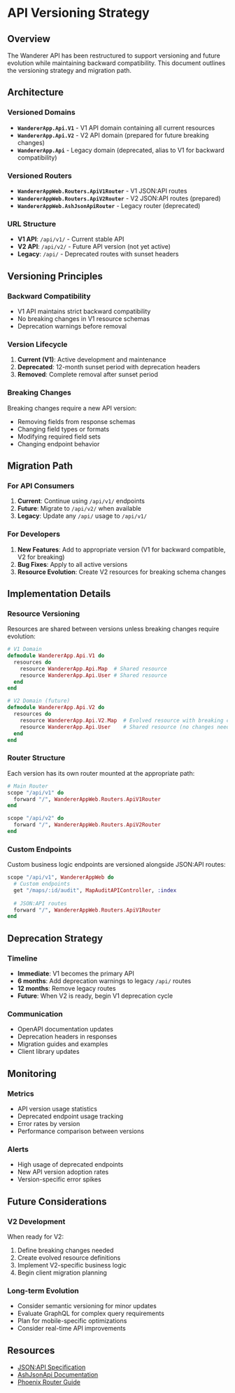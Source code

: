 # API Versioning Strategy

## Overview

The Wanderer API has been restructured to support versioning and future evolution while maintaining backward compatibility. This document outlines the versioning strategy and migration path.

## Architecture

### Versioned Domains

- **`WandererApp.Api.V1`** - V1 API domain containing all current resources
- **`WandererApp.Api.V2`** - V2 API domain (prepared for future breaking changes)
- **`WandererApp.Api`** - Legacy domain (deprecated, alias to V1 for backward compatibility)

### Versioned Routers

- **`WandererAppWeb.Routers.ApiV1Router`** - V1 JSON:API routes
- **`WandererAppWeb.Routers.ApiV2Router`** - V2 JSON:API routes (prepared)
- **`WandererAppWeb.AshJsonApiRouter`** - Legacy router (deprecated)

### URL Structure

- **V1 API**: `/api/v1/` - Current stable API
- **V2 API**: `/api/v2/` - Future API version (not yet active)
- **Legacy**: `/api/` - Deprecated routes with sunset headers

## Versioning Principles

### Backward Compatibility

- V1 API maintains strict backward compatibility
- No breaking changes in V1 resource schemas
- Deprecation warnings before removal

### Version Lifecycle

1. **Current (V1)**: Active development and maintenance
2. **Deprecated**: 12-month sunset period with deprecation headers
3. **Removed**: Complete removal after sunset period

### Breaking Changes

Breaking changes require a new API version:
- Removing fields from response schemas
- Changing field types or formats
- Modifying required field sets
- Changing endpoint behavior

## Migration Path

### For API Consumers

1. **Current**: Continue using `/api/v1/` endpoints
2. **Future**: Migrate to `/api/v2/` when available
3. **Legacy**: Update any `/api/` usage to `/api/v1/`

### For Developers

1. **New Features**: Add to appropriate version (V1 for backward compatible, V2 for breaking)
2. **Bug Fixes**: Apply to all active versions
3. **Resource Evolution**: Create V2 resources for breaking schema changes

## Implementation Details

### Resource Versioning

Resources are shared between versions unless breaking changes require evolution:

```elixir
# V1 Domain
defmodule WandererApp.Api.V1 do
  resources do
    resource WandererApp.Api.Map  # Shared resource
    resource WandererApp.Api.User # Shared resource
  end
end

# V2 Domain (future)
defmodule WandererApp.Api.V2 do
  resources do
    resource WandererApp.Api.V2.Map  # Evolved resource with breaking changes
    resource WandererApp.Api.User    # Shared resource (no changes needed)
  end
end
```

### Router Structure

Each version has its own router mounted at the appropriate path:

```elixir
# Main Router
scope "/api/v1" do
  forward "/", WandererAppWeb.Routers.ApiV1Router
end

scope "/api/v2" do
  forward "/", WandererAppWeb.Routers.ApiV2Router
end
```

### Custom Endpoints

Custom business logic endpoints are versioned alongside JSON:API routes:

```elixir
scope "/api/v1", WandererAppWeb do
  # Custom endpoints
  get "/maps/:id/audit", MapAuditAPIController, :index
  
  # JSON:API routes
  forward "/", WandererAppWeb.Routers.ApiV1Router
end
```

## Deprecation Strategy

### Timeline

- **Immediate**: V1 becomes the primary API
- **6 months**: Add deprecation warnings to legacy `/api/` routes
- **12 months**: Remove legacy routes
- **Future**: When V2 is ready, begin V1 deprecation cycle

### Communication

- OpenAPI documentation updates
- Deprecation headers in responses
- Migration guides and examples
- Client library updates

## Monitoring

### Metrics

- API version usage statistics
- Deprecated endpoint usage tracking
- Error rates by version
- Performance comparison between versions

### Alerts

- High usage of deprecated endpoints
- New API version adoption rates
- Version-specific error spikes

## Future Considerations

### V2 Development

When ready for V2:
1. Define breaking changes needed
2. Create evolved resource definitions
3. Implement V2-specific business logic
4. Begin client migration planning

### Long-term Evolution

- Consider semantic versioning for minor updates
- Evaluate GraphQL for complex query requirements
- Plan for mobile-specific optimizations
- Consider real-time API improvements

## Resources

- [JSON:API Specification](https://jsonapi.org/)
- [AshJsonApi Documentation](https://ash-hq.org/docs/guides/ash_json_api/latest/tutorials/getting-started-with-ash-json-api)
- [Phoenix Router Guide](https://hexdocs.pm/phoenix/routing.html)